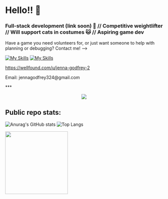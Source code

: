 # Hello!! 👋

### Full-stack development (link soon) 💖 // Competitive weightlifter // Will support cats in costumes 🐱 // Aspiring game dev
Have a game you need volunteers for, or just want someone to help with planning or debugging?
Contact me! --> 

[![My Skills](https://skillicons.dev/icons?i=linkedin&theme=dark)](https://www.linkedin.com/in/jenna-godfrey-6ba51b107/)
[![My Skills](https://skillicons.dev/icons?i=discord&theme=dark)](https://discord.com/)

https://wellfound.com/u/jenna-godfrey-2
<p>
  Email: jennagodfrey324@gmail.com
</p>
***


<p align="center">
  <a href="https://skillicons.dev">
    <img src="https://skillicons.dev/icons?i=css,express,flask,github,html,js,nodejs,postgres,postman,py,react,redux,sqlite,sequelize,vscode&theme=dark" />
  </a>
</p>


## Public repo stats:
![Anurag's GitHub stats](https://github-readme-stats.vercel.app/api?username=jgodfrey324&show_icons=true&theme=transparent&hide=issues,contribs)
![Top Langs](https://github-readme-stats.vercel.app/api/top-langs/?username=jgodfrey324&layout=compact)


<img src="https://github.com/jgodfrey324/jgodfrey324/assets/122331146/75852206-0e95-4927-8e03-62226857cf83" data-canonical-src="https://images.squarespace-cdn.com/content/v1/5b084a54e2ccd1cea0a8c4d7/1635199369262-JINNUKJZ98ZNXL18BEBP/Pusheen-Dance-BC.GIF?format=1500w" width="200" height="200" />

<!--
**jgodfrey324/jgodfrey324** is a ✨ _special_ ✨ repository because its `README.md` (this file) appears on your GitHub profile.

Here are some ideas to get you started:

- 🔭 I’m currently working on ...
- 🌱 I’m currently learning ...
- 👯 I’m looking to collaborate on ...
- 🤔 I’m looking for help with ...
- 💬 Ask me about ...
- 📫 How to reach me: ...
- 😄 Pronouns: ...
- ⚡ Fun fact: ...
-->
